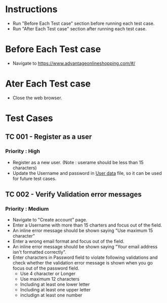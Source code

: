 # Instructions
- Run "Before Each Test case" section before running each test case.
- Run "After Each Test case" section after running each test case.

# Before Each Test case
- Navigate to https://www.advantageonlineshopping.com/#/

# Ater Each Test case
- Close the web browser.

# Test Cases
## TC 001 - Register as a user
### Priority : High
- Register as a new user. (Note : userame should be less than 15 characters)
- Update the Username and password in [User data](/TestData/UserData.md) file, so it can be used for future test cases.

## TC 002 - Verify Validation error messages
### Priority : Medium
- Navigate to "Create account" page.
- Enter a Username with more than 15 charters and focus out of the field.
- An inline error message should be shown saying "Use maximum 15 character"
- Enter a wrong email format and focus out of the field.
- An inline error message should be shown saying "Your email address isn't formatted correctly".
- Enter characters in Password field to violate following validations and check whether the validation error message is shown when you go focus out of the password field.
    - Use 4 character or Longer
    - Use maximum 12 characters
    - Including at least one lower letter
    - Including at least one upper letter
    - includign at least one number